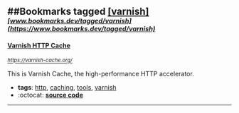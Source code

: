 ##Bookmarks tagged [[varnish]](https://www.bookmarks.dev?q=[varnish])
_<sup><sup>[www.bookmarks.dev/tagged/varnish](https://www.bookmarks.dev/tagged/varnish)</sup></sup>_
---
#### [Varnish HTTP Cache](https://varnish-cache.org/)
_<sup>https://varnish-cache.org/</sup>_


This is Varnish Cache, the high-performance HTTP accelerator.
* **tags**: [http](../tagged/http.md), [caching](../tagged/caching.md), [tools](../tagged/tools.md), [varnish](../tagged/varnish.md)
* :octocat: **[source code](https://github.com/varnishcache/varnish-cache)**
---
